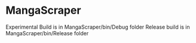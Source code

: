 # MangaScraper
Experimental Build is in MangaScraper/bin/Debug folder
Release build is in MangaScraper/bin/Release folder

